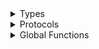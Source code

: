<details>
<summary>Types</summary>

  - [ApiAccessToken](ApiAccessToken)
  - [ApiAccessToken.AuthScope](ApiAccessToken.AuthScope)
  - [AudioRecorder](AudioRecorder)
  - [AudioRecorder.AudioRecorderError](AudioRecorder.AudioRecorderError)
  - [CachingIdentityClient](CachingIdentityClient)
  - [GRPCAddress](GRPCAddress)
  - [GRPCAddress.ParseError](GRPCAddress.ParseError)
  - [IdentityClient](IdentityClient)
  - [IdentityClient.IdentityClientError](IdentityClient.IdentityClientError)
  - [SluClient](SluClient)
  - [SluConfig](SluConfig)
  - [SluConfig.LanguageCode](SluConfig.LanguageCode)
  - [SpeechClient](SpeechClient)
  - [SpeechClientError](SpeechClientError)
  - [SpeechContext](SpeechContext)
  - [SpeechEntity](SpeechEntity)
  - [SpeechEntity.ID](SpeechEntity.ID)
  - [SpeechIntent](SpeechIntent)
  - [SpeechSegment](SpeechSegment)
  - [SpeechTranscript](SpeechTranscript)
  - [UserDefaultsCache](UserDefaultsCache)

</details>

<details>
<summary>Protocols</summary>

  - [AudioRecorderDelegate](AudioRecorderDelegate)
  - [AudioRecorderProtocol](AudioRecorderProtocol)
  - [CacheProtocol](CacheProtocol)
  - [IdentityClientProtocol](IdentityClientProtocol)
  - [Promisable](Promisable)
  - [SluClientDelegate](SluClientDelegate)
  - [SluClientProtocol](SluClientProtocol)
  - [SpeechClientDelegate](SpeechClientDelegate)
  - [SpeechClientProtocol](SpeechClientProtocol)

</details>

<details>
<summary>Global Functions</summary>

  - [makeChannel(addr:group:)](makeChannel\(addr:group:\))
  - [makeChannel(addr:loopCount:)](makeChannel\(addr:loopCount:\))
  - [makeTokenCallOptions(token:)](makeTokenCallOptions\(token:\))

</details>
